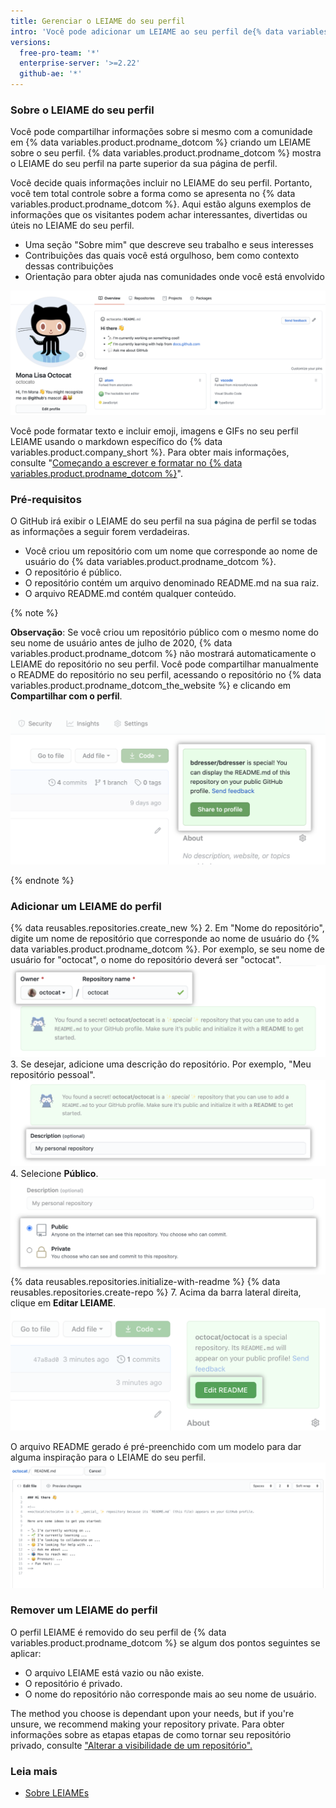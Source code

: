 ```yaml
---
title: Gerenciar o LEIAME do seu perfil
intro: 'Você pode adicionar um LEIAME ao seu perfil de{% data variables.product.prodname_dotcom %} para contar a outras pessoas sobre você.'
versions:
  free-pro-team: '*'
  enterprise-server: '>=2.22'
  github-ae: '*'
---
```


### Sobre o LEIAME do seu perfil

Você pode compartilhar informações sobre si mesmo com a comunidade em {% data variables.product.prodname_dotcom %} criando um LEIAME sobre o seu perfil. {% data variables.product.prodname_dotcom %} mostra o LEIAME do seu perfil na parte superior da sua página de perfil.

Você decide quais informações incluir no LEIAME do seu perfil. Portanto, você tem total controle sobre a forma como se apresenta no {% data variables.product.prodname_dotcom %}. Aqui estão alguns exemplos de informações que os visitantes podem achar interessantes, divertidas ou úteis no LEIAME do seu perfil.

- Uma seção "Sobre mim" que descreve seu trabalho e seus interesses
- Contribuições das quais você está orgulhoso, bem como contexto dessas contribuições
- Orientação para obter ajuda nas comunidades onde você está envolvido

![Arquivo LEIAME do perfil exibido no perfil](/assets/images/help/repository/profile-with-readme.png)

Você pode formatar texto e incluir emoji, imagens e GIFs no seu perfil LEIAME usando o markdown específico do {% data variables.product.company_short %}. Para obter mais informações, consulte "[Começando a escrever e formatar no {% data variables.product.prodname_dotcom %}](/github/writing-on-github/getting-started-with-writing-and-formatting-on-github)".

### Pré-requisitos

O GitHub irá exibir o LEIAME do seu perfil na sua página de perfil se todas as informações a seguir forem verdadeiras.

- Você criou um repositório com um nome que corresponde ao nome de usuário do {% data variables.product.prodname_dotcom %}.
- O repositório é público.
- O repositório contém um arquivo denominado README.md na sua raiz.
- O arquivo README.md contém qualquer conteúdo.

{% note %}

**Observação**: Se você criou um repositório público com o mesmo nome do seu nome de usuário antes de julho de 2020, {% data variables.product.prodname_dotcom %} não mostrará automaticamente o LEIAME do repositório no seu perfil. Você pode compartilhar manualmente o README do repositório no seu perfil, acessando o repositório no {% data variables.product.prodname_dotcom_the_website %} e clicando em **Compartilhar com o perfil**.

![Botão para compartilhar o LEIAME no perfil](/assets/images/help/repository/share-to-profile.png)

{% endnote %}

### Adicionar um LEIAME do perfil

{% data reusables.repositories.create_new %}
2. Em "Nome do repositório", digite um nome de repositório que corresponde ao nome de usuário do {% data variables.product.prodname_dotcom %}. Por exemplo, se seu nome de usuário for "octocat", o nome do repositório deverá ser "octocat". ![Campo do nome do repositório que corresponde ao nome de usuário](/assets/images/help/repository/repo-username-match.png)
3. Se desejar, adicione uma descrição do repositório. Por exemplo, "Meu repositório pessoal". ![Campo para inserir uma descrição do repositório](/assets/images/help/repository/create-personal-repository-desc.png)
4. Selecione **Público**. ![Botão de opção para selecionar visibilidade com o público selecionado](/assets/images/help/repository/create-personal-repository-visibility.png)
{% data reusables.repositories.initialize-with-readme %}
{% data reusables.repositories.create-repo %}
7. Acima da barra lateral direita, clique em **Editar LEIAME**. ![Botão para editar o arquivo LEIAME](/assets/images/help/repository/personal-repository-edit-readme.png)

  O arquivo README gerado é pré-preenchido com um modelo para dar alguma inspiração para o LEIAME do seu perfil. ![Arquivo README com modelo pré-preenchido](/assets/images/help/repository/personal-repository-readme-template.png)

### Remover um LEIAME do perfil

O perfil LEIAME é removido do seu perfil de {% data variables.product.prodname_dotcom %} se algum dos pontos seguintes se aplicar:

- O arquivo LEIAME está vazio ou não existe.
- O repositório é privado.
- O nome do repositório não corresponde mais ao seu nome de usuário.

The method you choose is dependant upon your needs, but if you're unsure, we recommend making your repository private. Para obter informações sobre as etapas etapas de como tornar seu repositório privado, consulte ["Alterar a visibilidade de um repositório".](/github/administering-a-repository/setting-repository-visibility#changing-a-repositorys-visibility)

### Leia mais

- [Sobre LEIAMEs](/github/creating-cloning-and-archiving-repositories/about-readmes)
